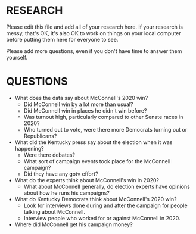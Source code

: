 # RESEARCH
Please edit this file and add all of your research here. If your research is messy, that's OK, it's also OK to work on things on your local computer before putting them here for everyone to see.

Please add more questions, even if you don't have time to answer them yourself.

# QUESTIONS
* What does the data say about McConnell's 2020 win?
  * Did McConnell win by a lot more than usual? 
  * Did McConnell win in places he didn't win before?
  * Was turnout high, particularly compared to other Senate races in 2020?
  * Who turned out to vote, were there more Democrats turning out or Republicans?
* What did the Kentucky press say about the election when it was happening?
  * Were there debates?
  * What sort of campaign events took place for the McConnell campaign? 
  * Did they have any gotv effort?
* What do the experts think about McConnell's win in 2020?
  * What about McConnell generally, do election experts have opinions about how he runs his campaigns?
* What do Kentucky Democrats think about McConnell's 2020 win?
  * Look for interviews done during and after the campaign for people talking about McConnell.
  * Interview people who worked for or against McConnell in 2020.
* Where did McConnell get his campaign money?
